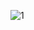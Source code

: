 ![1](https://github.com/Shane113923940/EC2024b/assets/163100719/12b377ae-4935-445b-8dc2-935f43aa208d)
